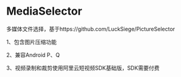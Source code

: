 # MediaSelector
多媒体文件选择，基于https://github.com/LuckSiege/PictureSelector

1、包含图片压缩功能

2、兼容Android P、Q

3、视频录制和裁剪使用阿里云短视频SDK基础版，SDK需要付费

